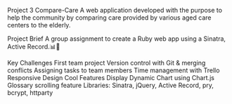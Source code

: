 Project 3
Compare-Care
A web application developed with the purpose to help the community by comparing care provided by various aged care centers to the elderly.

Project Brief
A group assignment to create a Ruby web app using a Sinatra, Active Record.📊👵

Key Challenges
First team project
Version control with Git & merging conflicts
Assigning tasks to team members
Time management with Trello
Responsive Design
Cool Features
Display Dynamic Chart using Chart.js
Glossary scrolling feature
Libraries: Sinatra, jQuery, Active Record, pry, bcrypt, httparty 

